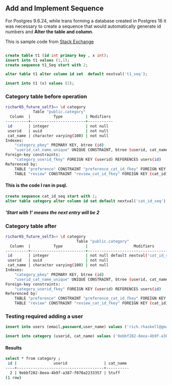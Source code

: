 
## Add and Implement Sequence

For Postgres 9.6.24, while trans forming a database created in Postgres 16 it was necessary to create a sequence that would automatically generate id numbers and **Alter the table and column**.

This is sample code from [Stack Exchange](https://dba.stackexchange.com/questions/285869/add-auto-increment-to-already-existing-primary-key-column-postgresql)
```sql

create table t1 (id int primary key , x int);
insert into t1 values (1,1);
create sequence t1_Seq start with 2;

alter table t1 alter column id set  default nextval('t1_seq');

insert into t1 (x) values (2);

```

### Category table before operation
```bash
richar65_future_self3=> \d category
            Table "public.category"
  Column  |          Type          | Modifiers 
----------+------------------------+-----------
 id       | integer                | not null
 userid   | uuid                   | not null
 cat_name | character varying(100) | not null
Indexes:
    "category_pkey" PRIMARY KEY, btree (id)
    "userid_cat_name_unique" UNIQUE CONSTRAINT, btree (userid, cat_name)
Foreign-key constraints:
    "category_userid_fkey" FOREIGN KEY (userid) REFERENCES users(id)
Referenced by:
    TABLE "preference" CONSTRAINT "preference_cat_id_fkey" FOREIGN KEY (cat_id) REFERENCES category(id) ON DELETE CASCADE
    TABLE "review" CONSTRAINT "review_cat_id_fkey" FOREIGN KEY (cat_id) REFERENCES category(id)

```

#### This is the code I ran in psql. 
```sql
create sequence cat_id_seq start with 1;
alter table category alter column id set default nextval('cat_id_seq');

```
##### '**Start with 1' means the next entry will be 2**
### Category table after
```bash
richar65_future_self3=> \d category
                               Table "public.category"
  Column  |          Type          |                    Modifiers                     
----------+------------------------+--------------------------------------------------
 id       | integer                | not null default nextval('cat_id_seq'::regclass)
 userid   | uuid                   | not null
 cat_name | character varying(100) | not null
Indexes:
    "category_pkey" PRIMARY KEY, btree (id)
    "userid_cat_name_unique" UNIQUE CONSTRAINT, btree (userid, cat_name)
Foreign-key constraints:
    "category_userid_fkey" FOREIGN KEY (userid) REFERENCES users(id)
Referenced by:
    TABLE "preference" CONSTRAINT "preference_cat_id_fkey" FOREIGN KEY (cat_id) REFERENCES category(id) ON DELETE CASCADE
    TABLE "review" CONSTRAINT "review_cat_id_fkey" FOREIGN KEY (cat_id) REFERENCES category(id)

```

### Testing required adding a user
```sql
insert into users (email,password,user_name) values ('rich.rhaskell@gmail.com', '$2b$10$jf6aIIpO974uC9hMzQtGC.wGD0In49aLcwdDhSoI0IV2WX/vKxC6q' ,'luckyman');

insert into category (userid, cat_name) values ('9ebbf282-8eea-4b9f-a387-f070a2233357','Stuff');

```

#### Results
```bash
select * from category ;
 id |                userid                | cat_name 
----+--------------------------------------+----------
  2 | 9ebbf282-8eea-4b9f-a387-f070a2233357 | Stuff
(1 row)

```
